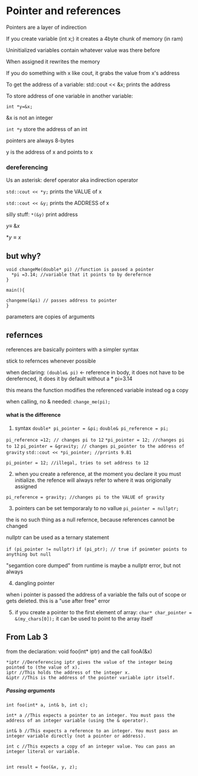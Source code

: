 # Pointer and references

Pointers are a layer of indirection

If you create variable (int x;) it creates a 4byte chunk of memory (in  ram)

Uninitialized variables contain whatever value was there before

When assigned it rewrites the memory

If you do something with x like cout, it grabs the value from x's address

To get the address of a variable: std::cout << &x; prints the address

To store address of one variable in another variable:

`int *y=&x;`

&x is not an integer 

`int *y` store the address of an int

pointers are always 8-bytes

y is the address of x and points to x

### dereferencing

Us an asterisk: deref operator aka indirection operator

`std::cout << *y;` prints the VALUE of x

`std::cout << &y;` prints the ADDRESS of x

silly stuff: `*(&y)` print address

$y\equiv \ \&x$

$*y \equiv x$

## but why?

```
void changeMe(double* pi) //function is passed a pointer
  *pi =3.14; //variable that it points to by derefernce
}

main(){

changeme(&pi) // passes address to pointer
}
```
parameters are copies of arguments


## refernces

references are basically pointers with a simpler syntax

stick to refernces whenever possible

when declaring: `(double& pi)` <- reference
in body, it does not have to be derefernced, it does it by default without a * 
pi=3.14

this means the function modifies the referenced variable instead og a copy

when calling, no & needed: `change_me(pi);`

#### what is the difference
1. syntax
`double* pi_pointer = &pi;`
`double& pi_reference = pi;`

`pi_reference =12; // changes pi to 12`
`*pi_pointer = 12; //changes pi to 12`
`pi_pointer = &gravity; // changes pi_pointer to the address of gravity`
`std::cout << *pi_pointer; //prrints 9.81`

`pi_pointer = 12; //illegal, tries to set address to 12`

2. when you create a reference, at the moment you declare it you must initialize. the refence will always refer to where it was origionally assigned

`pi_reference = gravity; //changes pi to the VALUE of gravity`

3. pointers can be set temporaraly to no vallue
`pi_pointer = nullptr;`

the is no such thing as a null refernce, because references cannot be changed

nullptr can be used as a ternary statement

`if (pi_pointer != nullptr)`
`if (pi_ptr); // true if poinmter points to anything but null`

"segamtion core dumped" from runtime is maybe a nullptr error, but not always

4. dangling pointer

when i pointer is passed the address of a variable the falls out of scope or gets deleted.
this is a "use after free" error

5. if you create a pointer to the first element of array:
`char* char_pointer = &(my_chars[0]);`
it can be used to point to the array itself



## From Lab 3

from the declaration: void foo(int* iptr)
and the call fooA(&x)

```
*iptr //Dereferencing iptr gives the value of the integer being pointed to (the value of x).
iptr //This holds the address of the integer x.
&iptr //This is the address of the pointer variable iptr itself.
```

##### Passing arguments

`int foo(int* a, int& b, int c);`

```
int* a //This expects a pointer to an integer. You must pass the address of an integer variable (using the & operator).

int& b //This expects a reference to an integer. You must pass an integer variable directly (not a pointer or address).

int c //This expects a copy of an integer value. You can pass an integer literal or variable.


int result = foo(&x, y, z);
```
